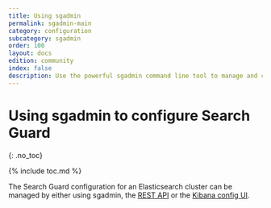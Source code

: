 ```yaml
---
title: Using sgadmin
permalink: sgadmin-main
category: configuration
subcategory: sgadmin
order: 100
layout: docs
edition: community
index: false
description: Use the powerful sgadmin command line tool to manage and configure  everything in Search Guard.
---
```

<!---
Copyright 2020 floragunn GmbH
-->

# Using sgadmin to configure Search Guard
{: .no_toc}

{% include toc.md %}

The Search Guard configuration for an Elasticsearch cluster can be managed by either using sgadmin, the [REST API](rest-api) or the [Kibana config UI](configuration-gui).

